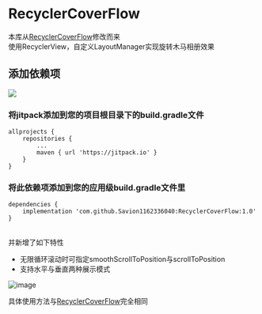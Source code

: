 
# RecyclerCoverFlow
本库从[RecyclerCoverFlow](https://github.com/ChenLittlePing/RecyclerCoverFlow)修改而来
<br>
使用RecyclerView，自定义LayoutManager实现旋转木马相册效果

## 添加依赖项
[![](https://jitpack.io/v/Savion1162336040/RecyclerCoverFlow.svg)](https://jitpack.io/#Savion1162336040/RecyclerCoverFlow)

### 将jitpack添加到您的项目根目录下的build.gradle文件
```
allprojects {
	repositories {
		...
		maven { url 'https://jitpack.io' }
	}
}
```
### 将此依赖项添加到您的应用级build.gradle文件里
```
dependencies {
    implementation 'com.github.Savion1162336040:RecyclerCoverFlow:1.0'
}
```

<br>并新增了如下特性
- 无限循环滚动时可指定smoothScrollToPosition与scrollToPosition
- 支持水平与垂直两种展示模式

![image](https://github.com/ChenLittlePing/RecyclerCoverFlow/blob/master/gif/demo.gif)

具体使用方法与[RecyclerCoverFlow](https://github.com/ChenLittlePing/RecyclerCoverFlow)完全相同
